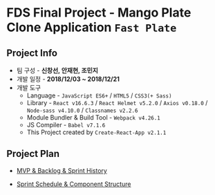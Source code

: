 # FDS Final Project - Mango Plate Clone Application `Fast Plate`

## Project Info

- 팀 구성 - **신창선, 안재현, 조민지**
- 개발 일정 - **2018/12/03 ~ 2018/12/21**
- 개발 도구
  - Language - `JavaScript ES6+` / `HTML5` / `CSS3(+ Sass)`
  - Library - `React v16.6.3` / `React Helmet v5.2.0` / `Axios v0.18.0` / `Node-sass v4.10.0` / `Classnames v2.2.6`
  - Module Bundler & Build Tool - `Webpack v4.26.1`
  - JS Compiler - `Babel v7.1.6`
  - This Project created by `Create-React-App v2.1.1`

## Project Plan

- [MVP & Backlog & Sprint History](https://docs.google.com/spreadsheets/d/1w_wG2s0EXF0zX9VTLTY7a3NlnoF_Z9-5zgXrgAqj0dI/edit#gid=1972710944)

- [Sprint Schedule & Component Structure](https://trello.com/b/xrlYoPOh/sprint-manager)

